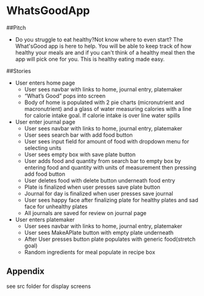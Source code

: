 
# WhatsGoodApp

##Pitch
- Do you struggle to eat healthy?Not know where to even start? The What'sGood app is here to help. You will be able to keep track of how healthy your meals are and if you can't think of a healthy meal then the app will pick one for you. This is healthy eating made easy. 

##Stories
- User enters home page
    - User sees navbar with links to home, journal entry, platemaker
    - “What’s Good” pops into screen 
    - Body of home is populated with 2 pie charts (micronutrient and macronutrient) and a glass of water measuring calories with a line for calorie intake goal. If calorie intake is over line water spills
- User enter journal page
    - User sees navbar with links to home, journal entry, platemaker
    - User sees search bar with add food button
    - User sees input field for amount of food with dropdown menu for selecting units
    - User sees empty box with save plate button
    - User adds food and quantity from search bar to empty box by entering food and quantity with units of measurement then pressing add food button
    - User deletes food with delete button underneath food entry
    - Plate is finalized when user presses save plate button
    - Journal for day is finalized when user presses save journal
    - User sees happy face after finalizing plate for healthy plates and sad face for unhealthy plates
    - All journals are saved for review on journal page
- User enters platemaker
    - User sees navbar with links to home, journal entry, platemaker
    - User sees MakeAPlate button with empty plate underneath
    - After User presses button plate populates with generic food(stretch goal)
    - Random ingredients for meal populate in recipe box


## Appendix

see src folder for display screens

